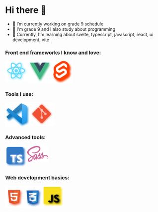 # Hi there 👋


- 🔭 I’m currently working on grade 9 schedule
- 🧑 I'm grade 9 and I also study about programming
- 🌱 Currently, I'm learning about svelte, typescript, javascript, react, ui development, vite
<style>
  @keyframes fade-fly-in {
    from {
      opacity:0;
      transform:translateY(-10%);
    }
    to {
      opacity:1;
    }
  }
  .icon-container {
    display:flex;
  }
  .icon-container > * {
    animation:fade-fly-in 0.5s ease-in forwards;
    opacity:0;
    height:100%;
    width:auto;
  }
  .icon-container > img:nth-child(2) {
    animation-delay:0.3s
  }
  .icon-container > img:nth-child(3) {
    animation-delay:0.6s
  }

</style>
<h3>Front end frameworks I know and love:</h3>
<div class="icon-container">
  <img src="React.png" alt="React">
  <img src="Vue.png" alt="React">
  <img src="Svelte.png" alt="React">
</div>
<h3>Tools I use:</h3>
<div class="icon-container">
<img src="Vscode.png" alt="vscode">
<img src="Git.png" alt="git">
</div>
<h3>Advanced tools:</h3>
<div class="icon-container">
<img src="Typescript.png" alt="typescript">
<img src="Sass.png" alt="SASS">
</div>
<h3>Web development basics:</h3>
<div class="icon-container">
<img src="HTML.png" alt="HTML">
<img src="CSS.png" alt="CSS">
<img src="Javascript.png" alt="jAVASCRIPT">
</div>
